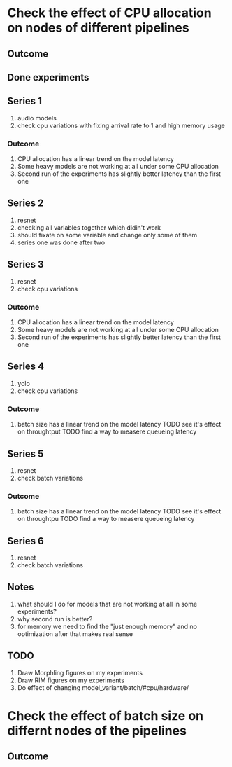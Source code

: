 

# Check the effect of CPU allocation on nodes of different pipelines
## Outcome


## Done experiments

## Series 1
1. audio models
2. check cpu variations with fixing arrival rate to 1 and high memory usage
### Outcome
1. CPU allocation has a linear trend on the model latency
2. Some heavy models are not working at all under some CPU allocation
3. Second run of the experiments has slightly better latency than the first one

## Series 2
1. resnet
2. checking all variables together which didin't work
3. should fixate on some variable and change only some of them
4. series one was done after two

## Series 3
1. resnet
2. check cpu variations
### Outcome
1. CPU allocation has a linear trend on the model latency
2. Some heavy models are not working at all under some CPU allocation
3. Second run of the experiments has slightly better latency than the first one

## Series 4
1. yolo
2. check cpu variations
### Outcome
1. batch size has a linear trend on the model latency
TODO see it's effect on throughtput
TODO find a way to measere queueing latency

## Series 5
1. resnet
2. check batch variations
### Outcome
1. batch size has a linear trend on the model latency
TODO see it's effect on throughtpu
TODO find a way to measere queueing latency

## Series 6
1. resnet
2. check batch variations

## Notes
1. what should I do for models that are not working at all in some experiments?
2. why second run is better?
3. for memory we need to find the "just enough memory" and no optimization after that makes real sense

## TODO
1. Draw Morphling figures on my experiments
2. Draw RIM figures on my experiments
3. Do effect of changing model_variant/batch/#cpu/hardware/


# Check the effect of batch size on differnt nodes of the pipelines
## Outcome
